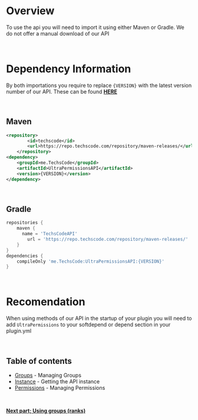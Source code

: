 # Overview
To use the api you will need to import it using either Maven or Gradle.
We do not offer a manual download of our API

<br>

# Dependency Information
By both importations you require to replace `{VERSION}` with the latest version number of our API. These can be found [**HERE**](https://repo.techscode.com/#browse/browse:maven-releases:me%2FTechsCode%2FUltraPermissionsAPI)

<br>

## Maven

```xml
<repository>
        <id>techscode</id>
        <url>https://repo.techscode.com/repository/maven-releases/</url>
    </repository>
<dependency>
    <groupId>me.TechsCode</groupId>
    <artifactId>UltraPermissionsAPI</artifactId>
    <version>{VERSION}</version>
</dependency>
```

<br>

## Gradle
```groovy
repositories {
    maven {
      name = 'TechsCodeAPI'
        url = 'https://repo.techscode.com/repository/maven-releases/'
    }
}
dependencies {
    compileOnly 'me.TechsCode:UltraPermissionsAPI:{VERSION}'
}
```

<br>

# Recomendation
When using methods of our API in the startup of your plugin you will need to add `UltraPermissions` to your softdepend or depend section in your plugin.yml

<br>

## Table of contents
- [Groups](./api/groups) - Managing Groups
- [Instance](./api/instance) - Getting the API instance
- [Permissions](./api/permissions) - Managing Permissions

<br>

[**Next part; Using groups (ranks)**](./groups.md)
